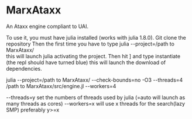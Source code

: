 # MarxAtaxx

An Ataxx engine compliant to UAI.

To use it, you must have julia installed (works with julia 1.8.0).
Git clone the repository 
Then the first time you have to type julia --project=/path to MarxAtaxx/  
this will launch julia activating the project. 
Then hit ] and type instantiate (the repl should have turned blue) this will launch the download of dependencies.


julia --project=/path to MarxAtaxx/ --check-bounds=no -O3 --threads=4 /path to MarxAtaxx/src/engine.jl --workers=4

--threads=y set the numbers of threads used by julia (=auto  will launch as many threads as cores)
--workers=x will use x threads for the search(lazy SMP) preferably y>=x
            
